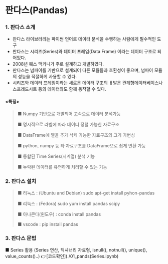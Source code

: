 # 판다스(Pandas)

### 1. 판다스 소개
- 판다스 라이브러리는 파이썬 언어로 데이터 분석을 수행하는 사람에게 필수적인 도구
- 판다스는 시리즈(Series)와 데이터 프레임(Data Frame) 이라는 데이터 구조로 되어있다.
- 2008년 웨스 맥키니가 주로 설계하고 개발하였다.
- 판다스는 넘파이를 기반으로 설계되어 다른 모듈들과 호환성이 좋으며, 넘파이 모듈의 성능을 적절하게 사용할 수 있다.
- 시리즈와 데이터 프레임이라는 새로운 데이터 구조의 ㅐ발은 관계형데이터베이스나 스프레드시트 등의 데이터와도 함께 동작할 수 있다.
#### <특징>
> ■ Numpy 기반으로 개발되어 고속으로 데이터 분석가능
> 
> ■ 명시적으로 라벨에 따라 데이터 정렬 가능한 자료구조
> 
> ■ DataFrame에 열을 추가 삭제 가능한 자료구조의 크기 가변성
> 
> ■ python, numpy 등 타 자료구조를 DataFrame으로 쉽게 변환 가능
> 
> ■ 통합된 Time Series(시계열) 분석 기능
> 
> ■ 누락된 데이터를 유연하게 처리할 수 있는 기능
> 

### 2. 판다스 설치
> ■ 리눅스 : (Ubuntu and Debian) sudo apt-get install pyhon-pandas
> 
> ■ 리눅스 : (Fedora) sudo yum install pandas scipy
> 
> ■ 아나콘다(윈도우) : conda install pandas
> 
> ■ vscode : pip install pandas

### 3. 판다스 문법
■ Series 활용 (Series 연산, 딕셔너리 자료형, isnull(), notnull(), unique(), value_counts()..) 👉[코드확인](./01_pands(Series.ipynb)
